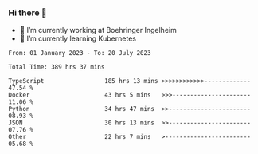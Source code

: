 ### Hi there 👋
- 🔭 I’m currently working at Boehringer Ingelheim
- 🌱 I’m currently learning Kubernetes

 
<!--START_SECTION:waka-->

```text
From: 01 January 2023 - To: 20 July 2023

Total Time: 389 hrs 37 mins

TypeScript                 185 hrs 13 mins >>>>>>>>>>>>-------------   47.54 %
Docker                     43 hrs 5 mins   >>>----------------------   11.06 %
Python                     34 hrs 47 mins  >>-----------------------   08.93 %
JSON                       30 hrs 13 mins  >>-----------------------   07.76 %
Other                      22 hrs 7 mins   >------------------------   05.68 %
```

<!--END_SECTION:waka-->

 

